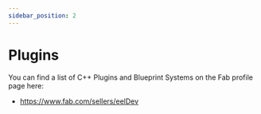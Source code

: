 ```yaml
---
sidebar_position: 2
---
```


# Plugins
You can find a list of C++ Plugins and Blueprint Systems on the Fab profile page here:

- https://www.fab.com/sellers/eelDev